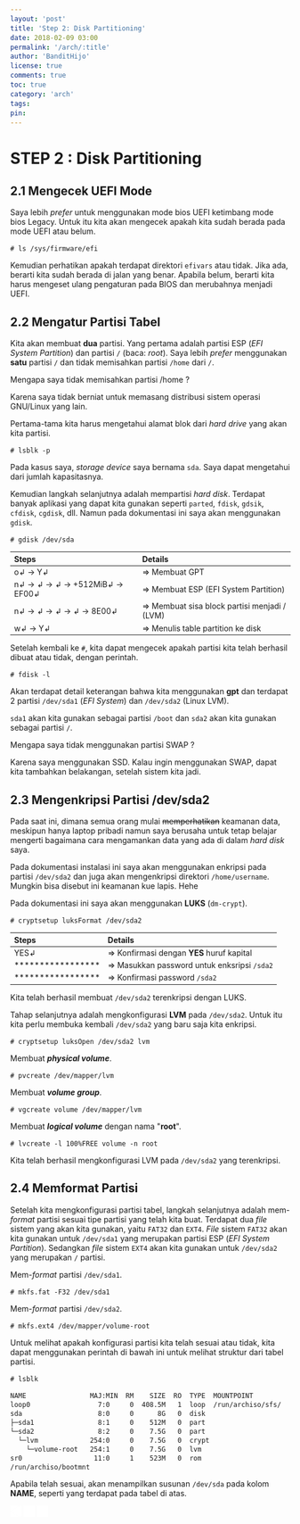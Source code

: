 ```yaml
---
layout: 'post'
title: 'Step 2: Disk Partitioning'
date: 2018-02-09 03:00
permalink: '/arch/:title'
author: 'BanditHijo'
license: true
comments: true
toc: true
category: 'arch'
tags:
pin:
---
```



# STEP 2 : Disk Partitioning

## 2.1 Mengecek UEFI Mode

Saya lebih _prefer_ untuk menggunakan mode bios UEFI ketimbang mode bios Legacy. Untuk itu kita akan mengecek apakah kita sudah berada pada mode UEFI atau belum.

```
# ls /sys/firmware/efi
```

Kemudian perhatikan apakah terdapat direktori `efivars` atau tidak. Jika ada, berarti kita sudah berada di jalan yang benar. Apabila belum, berarti kita harus mengeset ulang pengaturan pada BIOS dan merubahnya menjadi UEFI.

## 2.2 Mengatur Partisi Tabel

Kita akan membuat **dua** partisi. Yang pertama adalah partisi ESP \(_EFI System Partition_\) dan partisi `/` \(baca: _root_\). Saya lebih _prefer_ menggunakan **satu** partisi `/` dan tidak memisahkan partisi `/home` dari `/`.

<!-- PERTANYAAN -->
<div class="blockquote-yellow">
<div class="blockquote-yellow-title">Mengapa saya tidak memisahkan partisi /home ?</div>
<p>Karena saya tidak berniat untuk memasang distribusi sistem operasi GNU/Linux yang lain.</p>
</div>

Pertama-tama kita harus mengetahui alamat blok dari _hard drive_ yang akan kita partisi.

```
# lsblk -p
```

Pada kasus saya, _storage device_ saya bernama `sda`. Saya dapat mengetahui dari jumlah kapasitasnya.

Kemudian langkah selanjutnya adalah mempartisi _hard disk_. Terdapat banyak aplikasi yang dapat kita gunakan seperti `parted`, `fdisk`, `gdsik`, `cfdisk`, `cgdisk`, dll. Namun pada dokumentasi ini saya akan menggunakan `gdisk`.

```
# gdisk /dev/sda
```

| Steps | Details |
| :--- | :--- |
| o↲ → Y↲ | =&gt; Membuat GPT |
| n↲ → ↲ → ↲ → +512MiB↲ → EF00↲ | =&gt; Membuat ESP \(EFI System Partition\) |
| n↲ → ↲ → ↲ → ↲ → 8E00↲ | =&gt; Membuat sisa block partisi menjadi / \(LVM\) |
| w↲ → Y↲ | =&gt; Menulis table partition ke disk |

Setelah kembali ke `#`, kita dapat mengecek apakah partisi kita telah berhasil dibuat atau tidak, dengan perintah.

```
# fdisk -l
```

Akan terdapat detail keterangan bahwa kita menggunakan **gpt** dan terdapat 2 partisi `/dev/sda1` \(_EFI System_\) dan `/dev/sda2` \(Linux LVM\).

`sda1` akan kita gunakan sebagai partisi `/boot` dan `sda2` akan kita gunakan sebagai partisi `/`.

<!-- PERTANYAAN -->
<div class="blockquote-yellow">
<div class="blockquote-yellow-title">Mengapa saya tidak menggunakan partisi SWAP ?</div>
<p>Karena saya menggunakan SSD. Kalau ingin menggunakan SWAP, dapat kita tambahkan belakangan, setelah sistem kita jadi.</p>
</div>


## 2.3 Mengenkripsi Partisi /dev/sda2

Pada saat ini, dimana semua orang mulai ~~memperhatikan~~ keamanan data, meskipun hanya laptop pribadi namun saya berusaha untuk tetap belajar mengerti bagaimana cara mengamankan data yang ada di dalam _hard disk_ saya.

Pada dokumentasi instalasi ini saya akan menggunakan enkripsi pada partisi `/dev/sda2` dan juga akan mengenkripsi direktori `/home/username`. Mungkin bisa disebut ini keamanan kue lapis. Hehe

Pada dokumentasi ini saya akan menggunakan **LUKS** \(`dm-crypt`\).

```
# cryptsetup luksFormat /dev/sda2
```

| Steps | Details |
| :--- | :--- |
| YES↲ | =&gt; Konfirmasi dengan **YES** huruf kapital |
| \*\*\*\*\*\*\*\*\*\*\*\*\*\*\*\*\* | =&gt; Masukkan password untuk enksripsi `/sda2` |
| \*\*\*\*\*\*\*\*\*\*\*\*\*\*\*\*\* | =&gt; Konfirmasi password `/sda2` |

Kita telah berhasil membuat `/dev/sda2` terenkripsi dengan LUKS.

Tahap selanjutnya adalah mengkonfigurasi **LVM** pada `/dev/sda2`. Untuk itu kita perlu membuka kembali `/dev/sda2` yang baru saja kita enkripsi.

```
# cryptsetup luksOpen /dev/sda2 lvm
```

Membuat **_physical volume_**.

```
# pvcreate /dev/mapper/lvm
```

Membuat **_volume group_**.

```
# vgcreate volume /dev/mapper/lvm
```

Membuat **_logical volume_** dengan nama "**root**".

```
# lvcreate -l 100%FREE volume -n root
```

Kita telah berhasil mengkonfigurasi LVM pada `/dev/sda2` yang terenkripsi.

## 2.4 Memformat Partisi

Setelah kita mengkonfigurasi partisi tabel, langkah selanjutnya adalah mem-*format* partisi sesuai tipe partisi yang telah kita buat. Terdapat dua _file_ sistem yang akan kita gunakan, yaitu `FAT32` dan `EXT4`. _File_ sistem `FAT32` akan kita gunakan untuk `/dev/sda1` yang merupakan partisi ESP \(_EFI System Partition_\). Sedangkan _file_ sistem `EXT4` akan kita gunakan untuk `/dev/sda2` yang merupakan `/` partisi.

Mem-_format_ partisi `/dev/sda1`.

```
# mkfs.fat -F32 /dev/sda1
```

Mem-_format_ partisi `/dev/sda2`.

```
# mkfs.ext4 /dev/mapper/volume-root
```

Untuk melihat apakah konfigurasi partisi kita telah sesuai atau tidak, kita dapat menggunakan perintah di bawah ini untuk melihat struktur dari tabel partisi.

```
# lsblk
```

```
NAME                MAJ:MIN  RM    SIZE  RO  TYPE  MOUNTPOINT
loop0                 7:0     0  408.5M   1  loop  /run/archiso/sfs/
sda                   8:0     0      8G   0  disk
├─sda1                8:1     0    512M   0  part
└─sda2                8:2     0    7.5G   0  part
  └─lvm             254:0     0    7.5G   0  crypt
    └─volume-root   254:1     0    7.5G   0  lvm
sr0                  11:0     1    523M   0  rom   /run/archiso/bootmnt
```

Apabila telah sesuai, akan menampilkan susunan `/dev/sda` pada kolom **NAME**, seperti yang terdapat pada tabel di atas.



<!-- NEXT PREV BUTTON -->
<div class="post-nav">
<a class="btn-blue-l" href="/arch/step-1-connecting-to-the-internet"><img style="width:20px;" src="/assets/img/logo/logo_ap.png"></a>
<a class="btn-blue-c" href="/arch/"><img style="width:20px;" src="/assets/img/logo/logo_menu.png"></a>
<a class="btn-blue-r" href="/arch/step-3-installing-arch-linux-base-packages"><img style="width:20px;" src="/assets/img/logo/logo_an.png"></a>
</div>
